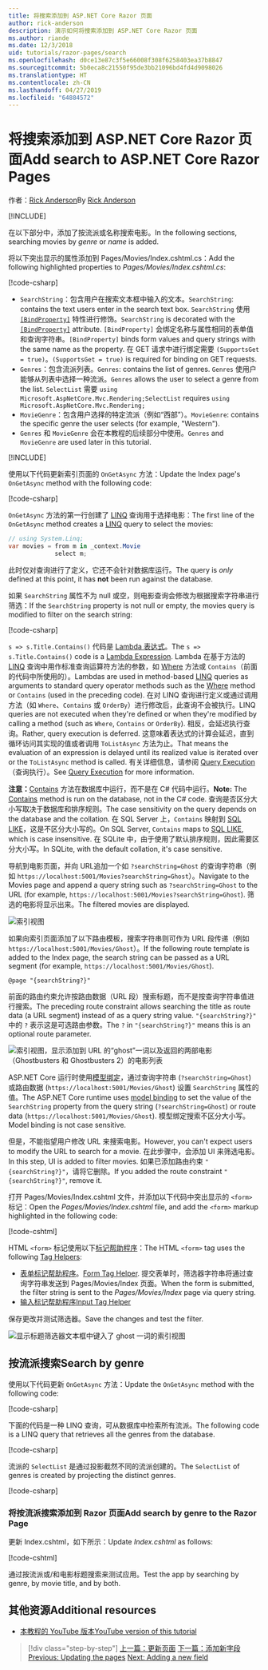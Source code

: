 ```yaml
---
title: 将搜索添加到 ASP.NET Core Razor 页面
author: rick-anderson
description: 演示如何将搜索添加到 ASP.NET Core Razor 页面
ms.author: riande
ms.date: 12/3/2018
uid: tutorials/razor-pages/search
ms.openlocfilehash: d0ce13e87c3f5e66008f308f6258403ea37b8847
ms.sourcegitcommit: 5b0eca8c21550f95de3bb21096bd4fd4d9098026
ms.translationtype: HT
ms.contentlocale: zh-CN
ms.lasthandoff: 04/27/2019
ms.locfileid: "64884572"
---
```

# <a name="add-search-to-aspnet-core-razor-pages"></a><span data-ttu-id="ba94e-103">将搜索添加到 ASP.NET Core Razor 页面</span><span class="sxs-lookup"><span data-stu-id="ba94e-103">Add search to ASP.NET Core Razor Pages</span></span>

<span data-ttu-id="ba94e-104">作者：[Rick Anderson](https://twitter.com/RickAndMSFT)</span><span class="sxs-lookup"><span data-stu-id="ba94e-104">By [Rick Anderson](https://twitter.com/RickAndMSFT)</span></span>

[!INCLUDE[](~/includes/rp/download.md)]

<span data-ttu-id="ba94e-105">在以下部分中，添加了按流派或名称搜索电影。</span><span class="sxs-lookup"><span data-stu-id="ba94e-105">In the following sections, searching movies by *genre* or *name* is added.</span></span>

<span data-ttu-id="ba94e-106">将以下突出显示的属性添加到 Pages/Movies/Index.cshtml.cs：</span><span class="sxs-lookup"><span data-stu-id="ba94e-106">Add the following highlighted properties to *Pages/Movies/Index.cshtml.cs*:</span></span>

[!code-csharp[](razor-pages-start/sample/RazorPagesMovie22/Pages/Movies/Index.cshtml.cs?name=snippet_newProps&highlight=11-999)]

* <span data-ttu-id="ba94e-107">`SearchString`：包含用户在搜索文本框中输入的文本。</span><span class="sxs-lookup"><span data-stu-id="ba94e-107">`SearchString`: contains the text users enter in the search text box.</span></span> <span data-ttu-id="ba94e-108">`SearchString` 使用 [`[BindProperty]`](/dotnet/api/microsoft.aspnetcore.mvc.bindpropertyattribute) 特性进行修饰。</span><span class="sxs-lookup"><span data-stu-id="ba94e-108">`SearchString` is decorated with the [`[BindProperty]`](/dotnet/api/microsoft.aspnetcore.mvc.bindpropertyattribute) attribute.</span></span> <span data-ttu-id="ba94e-109">`[BindProperty]` 会绑定名称与属性相同的表单值和查询字符串。</span><span class="sxs-lookup"><span data-stu-id="ba94e-109">`[BindProperty]` binds form values and query strings with the same name as the property.</span></span> <span data-ttu-id="ba94e-110">在 GET 请求中进行绑定需要 `(SupportsGet = true)`。</span><span class="sxs-lookup"><span data-stu-id="ba94e-110">`(SupportsGet = true)` is required for binding on GET requests.</span></span>
* <span data-ttu-id="ba94e-111">`Genres`：包含流派列表。</span><span class="sxs-lookup"><span data-stu-id="ba94e-111">`Genres`: contains the list of genres.</span></span> <span data-ttu-id="ba94e-112">`Genres` 使用户能够从列表中选择一种流派。</span><span class="sxs-lookup"><span data-stu-id="ba94e-112">`Genres` allows the user to select a genre from the list.</span></span> <span data-ttu-id="ba94e-113">`SelectList` 需要 `using Microsoft.AspNetCore.Mvc.Rendering;`</span><span class="sxs-lookup"><span data-stu-id="ba94e-113">`SelectList` requires `using Microsoft.AspNetCore.Mvc.Rendering;`</span></span>
* <span data-ttu-id="ba94e-114">`MovieGenre`：包含用户选择的特定流派（例如“西部”）。</span><span class="sxs-lookup"><span data-stu-id="ba94e-114">`MovieGenre`: contains the specific genre the user selects (for example, "Western").</span></span>
* <span data-ttu-id="ba94e-115">`Genres` 和 `MovieGenre` 会在本教程的后续部分中使用。</span><span class="sxs-lookup"><span data-stu-id="ba94e-115">`Genres` and `MovieGenre` are used later in this tutorial.</span></span>

[!INCLUDE[](~/includes/bind-get.md)]

<span data-ttu-id="ba94e-116">使用以下代码更新索引页面的 `OnGetAsync` 方法：</span><span class="sxs-lookup"><span data-stu-id="ba94e-116">Update the Index page's `OnGetAsync` method with the following code:</span></span>

[!code-csharp[](razor-pages-start/sample/RazorPagesMovie22/Pages/Movies/Index.cshtml.cs?name=snippet_1stSearch)]

<span data-ttu-id="ba94e-117">`OnGetAsync` 方法的第一行创建了 [LINQ](/dotnet/csharp/programming-guide/concepts/linq/) 查询用于选择电影：</span><span class="sxs-lookup"><span data-stu-id="ba94e-117">The first line of the `OnGetAsync` method creates a [LINQ](/dotnet/csharp/programming-guide/concepts/linq/) query to select the movies:</span></span>

```csharp
// using System.Linq;
var movies = from m in _context.Movie
             select m;
```

<span data-ttu-id="ba94e-118">此时仅对查询进行了定义，它还不会针对数据库运行。</span><span class="sxs-lookup"><span data-stu-id="ba94e-118">The query is *only* defined at this point, it has **not** been run against the database.</span></span>

<span data-ttu-id="ba94e-119">如果 `SearchString` 属性不为 null 或空，则电影查询会修改为根据搜索字符串进行筛选：</span><span class="sxs-lookup"><span data-stu-id="ba94e-119">If the `SearchString` property is not null or empty, the movies query is modified to filter on the search string:</span></span>

[!code-csharp[](razor-pages-start/sample/RazorPagesMovie22/Pages/Movies/Index.cshtml.cs?name=snippet_SearchNull)]

<span data-ttu-id="ba94e-120">`s => s.Title.Contains()` 代码是 [Lambda 表达式](/dotnet/csharp/programming-guide/statements-expressions-operators/lambda-expressions)。</span><span class="sxs-lookup"><span data-stu-id="ba94e-120">The `s => s.Title.Contains()` code is a [Lambda Expression](/dotnet/csharp/programming-guide/statements-expressions-operators/lambda-expressions).</span></span> <span data-ttu-id="ba94e-121">Lambda 在基于方法的 [LINQ](/dotnet/csharp/programming-guide/concepts/linq/) 查询中用作标准查询运算符方法的参数，如 [Where](/dotnet/csharp/programming-guide/concepts/linq/query-syntax-and-method-syntax-in-linq) 方法或 `Contains`（前面的代码中所使用的）。</span><span class="sxs-lookup"><span data-stu-id="ba94e-121">Lambdas are used in method-based [LINQ](/dotnet/csharp/programming-guide/concepts/linq/) queries as arguments to standard query operator methods such as the [Where](/dotnet/csharp/programming-guide/concepts/linq/query-syntax-and-method-syntax-in-linq) method or `Contains` (used in the preceding code).</span></span> <span data-ttu-id="ba94e-122">在对 LINQ 查询进行定义或通过调用方法（如 `Where`、`Contains` 或 `OrderBy`）进行修改后，此查询不会被执行。</span><span class="sxs-lookup"><span data-stu-id="ba94e-122">LINQ queries are not executed when they're defined or when they're modified by calling a method (such as `Where`, `Contains`  or `OrderBy`).</span></span> <span data-ttu-id="ba94e-123">相反，会延迟执行查询。</span><span class="sxs-lookup"><span data-stu-id="ba94e-123">Rather, query execution is deferred.</span></span> <span data-ttu-id="ba94e-124">这意味着表达式的计算会延迟，直到循环访问其实现的值或者调用 `ToListAsync` 方法为止。</span><span class="sxs-lookup"><span data-stu-id="ba94e-124">That means the evaluation of an expression is delayed until its realized value is iterated over or the `ToListAsync` method is called.</span></span> <span data-ttu-id="ba94e-125">有关详细信息，请参阅 [Query Execution](/dotnet/framework/data/adonet/ef/language-reference/query-execution)（查询执行）。</span><span class="sxs-lookup"><span data-stu-id="ba94e-125">See [Query Execution](/dotnet/framework/data/adonet/ef/language-reference/query-execution) for more information.</span></span>

<span data-ttu-id="ba94e-126">**注意：**[Contains](/dotnet/api/system.data.objects.dataclasses.entitycollection-1.contains) 方法在数据库中运行，而不是在 C# 代码中运行。</span><span class="sxs-lookup"><span data-stu-id="ba94e-126">**Note:** The [Contains](/dotnet/api/system.data.objects.dataclasses.entitycollection-1.contains) method is run on the database, not in the C# code.</span></span> <span data-ttu-id="ba94e-127">查询是否区分大小写取决于数据库和排序规则。</span><span class="sxs-lookup"><span data-stu-id="ba94e-127">The case sensitivity on the query depends on the database and the collation.</span></span> <span data-ttu-id="ba94e-128">在 SQL Server 上，`Contains` 映射到 [SQL LIKE](/sql/t-sql/language-elements/like-transact-sql)，这是不区分大小写的。</span><span class="sxs-lookup"><span data-stu-id="ba94e-128">On SQL Server, `Contains` maps to [SQL LIKE](/sql/t-sql/language-elements/like-transact-sql), which is case insensitive.</span></span> <span data-ttu-id="ba94e-129">在 SQLite 中，由于使用了默认排序规则，因此需要区分大小写。</span><span class="sxs-lookup"><span data-stu-id="ba94e-129">In SQLite, with the default collation, it's case sensitive.</span></span>

<span data-ttu-id="ba94e-130">导航到电影页面，并向 URL追加一个如 `?searchString=Ghost` 的查询字符串（例如 `https://localhost:5001/Movies?searchString=Ghost`）。</span><span class="sxs-lookup"><span data-stu-id="ba94e-130">Navigate to the Movies page and append a query string such as `?searchString=Ghost` to the URL (for example, `https://localhost:5001/Movies?searchString=Ghost`).</span></span> <span data-ttu-id="ba94e-131">筛选的电影将显示出来。</span><span class="sxs-lookup"><span data-stu-id="ba94e-131">The filtered movies are displayed.</span></span>

![索引视图](search/_static/ghost.png)

<span data-ttu-id="ba94e-133">如果向索引页面添加了以下路由模板，搜索字符串则可作为 URL 段传递（例如 `https://localhost:5001/Movies/Ghost`）。</span><span class="sxs-lookup"><span data-stu-id="ba94e-133">If the following route template is added to the Index page, the search string can be passed as a URL segment (for example, `https://localhost:5001/Movies/Ghost`).</span></span>

```cshtml
@page "{searchString?}"
```

<span data-ttu-id="ba94e-134">前面的路由约束允许按路由数据（URL 段）搜索标题，而不是按查询字符串值进行搜索。</span><span class="sxs-lookup"><span data-stu-id="ba94e-134">The preceding route constraint allows searching the title as route data (a URL segment) instead of as a query string value.</span></span>  <span data-ttu-id="ba94e-135">`"{searchString?}"` 中的 `?` 表示这是可选路由参数。</span><span class="sxs-lookup"><span data-stu-id="ba94e-135">The `?` in `"{searchString?}"` means this is an optional route parameter.</span></span>

![索引视图，显示添加到 URL 的“ghost”一词以及返回的两部电影（Ghostbusters 和 Ghostbusters 2）的电影列表](search/_static/g2.png)

<span data-ttu-id="ba94e-137">ASP.NET Core 运行时使用[模型绑定](xref:mvc/models/model-binding)，通过查询字符串 (`?searchString=Ghost`) 或路由数据 (`https://localhost:5001/Movies/Ghost`) 设置 `SearchString` 属性的值。</span><span class="sxs-lookup"><span data-stu-id="ba94e-137">The ASP.NET Core runtime uses [model binding](xref:mvc/models/model-binding) to set the value of the `SearchString` property from the query string (`?searchString=Ghost`) or route data (`https://localhost:5001/Movies/Ghost`).</span></span> <span data-ttu-id="ba94e-138">模型绑定搜索不区分大小写。</span><span class="sxs-lookup"><span data-stu-id="ba94e-138">Model binding is not case sensitive.</span></span>

<span data-ttu-id="ba94e-139">但是，不能指望用户修改 URL 来搜索电影。</span><span class="sxs-lookup"><span data-stu-id="ba94e-139">However, you can't expect users to modify the URL to search for a movie.</span></span> <span data-ttu-id="ba94e-140">在此步骤中，会添加 UI 来筛选电影。</span><span class="sxs-lookup"><span data-stu-id="ba94e-140">In this step, UI is added to filter movies.</span></span> <span data-ttu-id="ba94e-141">如果已添加路由约束 `"{searchString?}"`，请将它删除。</span><span class="sxs-lookup"><span data-stu-id="ba94e-141">If you added the route constraint `"{searchString?}"`, remove it.</span></span>

<span data-ttu-id="ba94e-142">打开 Pages/Movies/Index.cshtml 文件，并添加以下代码中突出显示的 `<form>` 标记：</span><span class="sxs-lookup"><span data-stu-id="ba94e-142">Open the *Pages/Movies/Index.cshtml* file, and add the `<form>` markup highlighted in the following code:</span></span>

[!code-cshtml[](razor-pages-start/sample/RazorPagesMovie22/Pages/Movies/Index2.cshtml?highlight=14-19&range=1-22)]

<span data-ttu-id="ba94e-143">HTML `<form>` 标记使用以下[标记帮助程序](xref:mvc/views/tag-helpers/intro)：</span><span class="sxs-lookup"><span data-stu-id="ba94e-143">The HTML `<form>` tag uses the following [Tag Helpers](xref:mvc/views/tag-helpers/intro):</span></span>

* <span data-ttu-id="ba94e-144">[表单标记帮助程序](xref:mvc/views/working-with-forms#the-form-tag-helper)。</span><span class="sxs-lookup"><span data-stu-id="ba94e-144">[Form Tag Helper](xref:mvc/views/working-with-forms#the-form-tag-helper).</span></span> <span data-ttu-id="ba94e-145">提交表单时，筛选器字符串将通过查询字符串发送到 Pages/Movies/Index 页面。</span><span class="sxs-lookup"><span data-stu-id="ba94e-145">When the form is submitted, the filter string is sent to the *Pages/Movies/Index* page via query string.</span></span>
* [<span data-ttu-id="ba94e-146">输入标记帮助程序</span><span class="sxs-lookup"><span data-stu-id="ba94e-146">Input Tag Helper</span></span>](xref:mvc/views/working-with-forms#the-input-tag-helper)

<span data-ttu-id="ba94e-147">保存更改并测试筛选器。</span><span class="sxs-lookup"><span data-stu-id="ba94e-147">Save the changes and test the filter.</span></span>

![显示标题筛选器文本框中键入了 ghost 一词的索引视图](search/_static/filter.png)

## <a name="search-by-genre"></a><span data-ttu-id="ba94e-149">按流派搜索</span><span class="sxs-lookup"><span data-stu-id="ba94e-149">Search by genre</span></span>

<span data-ttu-id="ba94e-150">使用以下代码更新 `OnGetAsync` 方法：</span><span class="sxs-lookup"><span data-stu-id="ba94e-150">Update the `OnGetAsync` method with the following code:</span></span>

[!code-csharp[](razor-pages-start/sample/RazorPagesMovie22/Pages/Movies/Index.cshtml.cs?name=snippet_SearchGenre)]

<span data-ttu-id="ba94e-151">下面的代码是一种 LINQ 查询，可从数据库中检索所有流派。</span><span class="sxs-lookup"><span data-stu-id="ba94e-151">The following code is a LINQ query that retrieves all the genres from the database.</span></span>

[!code-csharp[](razor-pages-start/sample/RazorPagesMovie22/Pages/Movies/Index.cshtml.cs?name=snippet_LINQ)]

<span data-ttu-id="ba94e-152">流派的 `SelectList` 是通过投影截然不同的流派创建的。</span><span class="sxs-lookup"><span data-stu-id="ba94e-152">The `SelectList` of genres is created by projecting the distinct genres.</span></span>

[!code-csharp[](razor-pages-start/sample/RazorPagesMovie22/Pages/Movies/Index.cshtml.cs?name=snippet_SelectList)]

### <a name="add-search-by-genre-to-the-razor-page"></a><span data-ttu-id="ba94e-153">将按流派搜索添加到 Razor 页面</span><span class="sxs-lookup"><span data-stu-id="ba94e-153">Add search by genre to the Razor Page</span></span>

<span data-ttu-id="ba94e-154">更新 Index.cshtml，如下所示：</span><span class="sxs-lookup"><span data-stu-id="ba94e-154">Update *Index.cshtml* as follows:</span></span>

[!code-cshtml[](razor-pages-start/sample/RazorPagesMovie22/Pages/Movies/IndexFormGenreNoRating.cshtml?highlight=16-18&range=1-26)]

<span data-ttu-id="ba94e-155">通过按流派或/和电影标题搜索来测试应用。</span><span class="sxs-lookup"><span data-stu-id="ba94e-155">Test the app by searching by genre, by movie title, and by both.</span></span>

## <a name="additional-resources"></a><span data-ttu-id="ba94e-156">其他资源</span><span class="sxs-lookup"><span data-stu-id="ba94e-156">Additional resources</span></span>

* [<span data-ttu-id="ba94e-157">本教程的 YouTube 版本</span><span class="sxs-lookup"><span data-stu-id="ba94e-157">YouTube version of this tutorial</span></span>](https://youtu.be/4B6pHtdyo08)

> [!div class="step-by-step"]
> <span data-ttu-id="ba94e-158">[上一篇：更新页面](xref:tutorials/razor-pages/da1)
> [下一篇：添加新字段](xref:tutorials/razor-pages/new-field)</span><span class="sxs-lookup"><span data-stu-id="ba94e-158">[Previous: Updating the pages](xref:tutorials/razor-pages/da1)
[Next: Adding a new field](xref:tutorials/razor-pages/new-field)</span></span>
